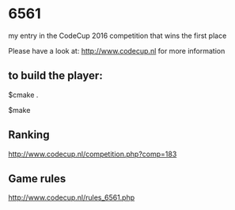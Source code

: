 # 6561
my entry in the CodeCup 2016 competition that wins the first place

Please have a look at:
http://www.codecup.nl
for more information

## to build the player:

$cmake .

$make

## Ranking
http://www.codecup.nl/competition.php?comp=183

## Game rules

http://www.codecup.nl/rules_6561.php
